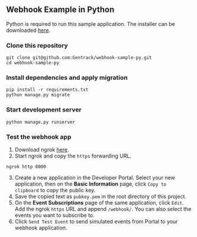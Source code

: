 ## Webhook Example in Python
Python is required to run this sample application. The installer can be downloaded [here](https://www.python.org/downloads/).

### Clone this repository
```
git clone git@github.com:Gentrack/webhook-sample-py.git
cd webhook-sample-py
```

### Install dependencies and apply migration
```
pip install -r requirements.txt
python manage.py migrate
```

### Start development server
```
python manage.py runserver
```

### Test the webhook app
1. Download ngrok [here](https://ngrok.com/).
2. Start ngrok and copy the `https` forwarding URL.
```
ngrok http 8000
```
3. Create a new application in the Developer Portal. Select your new application, then on the **Basic Information** page, click `Copy to clipboard` to copy the public key.
4. Save the copied text as `pubkey.pem` in the root directory of this project.
5. On the **Event Subscriptions** page of the same application, click `Edit`. Add the ngrok `https` URL and append `/webhook/`. You can also select the events you want to subscribe to.
6. Click `Send Test Event` to send simulated events from Portal to your webhook application.
